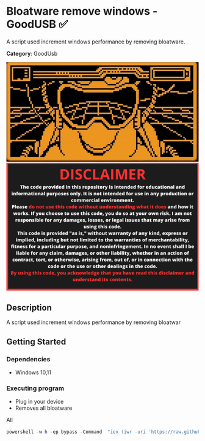 # Bloatware remove windows - GoodUSB ✅

A script used increment windows performance by removing bloatware.


**Category**: GoodUsb

<div align=center>

<img src="/main/img/logo-repository-2_0.gif" width="600" /><br>
<img src="/main/img/DISCLAIMER.png" width="600" />

</div>

## Description

A script used increment windows performance by removing bloatwar

## Getting Started

### Dependencies

* Windows 10,11

### Executing program

* Plug in your device
* Removes all bloatware

All
```powershell
powershell -w h -ep bypass -Command  "iex (iwr -uri 'https://raw.githubusercontent.com/Zenin0/Glitter_Scripts/main/Windows/GoodUSB/Bloatware_removal/bloatware).Content"
```

